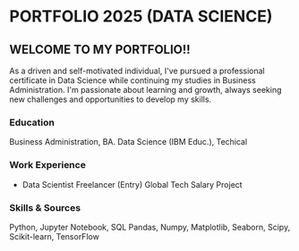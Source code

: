 # PORTFOLIO 2025 (DATA SCIENCE)

## WELCOME TO MY PORTFOLIO!!
As a driven and self-motivated individual, I've pursued a professional certificate in Data Science while continuing my studies in Business Administration. I'm passionate about learning and growth, always seeking new challenges and opportunities to develop my skills.

### Education
Business Administration, BA.
Data Science (IBM Educ.), Techical

### Work Experience
- Data Scientist Freelancer (Entry)
Global Tech Salary Project

### Skills & Sources
Python, Jupyter Notebook, SQL
Pandas, Numpy, Matplotlib, Seaborn, Scipy, Scikit-learn, TensorFlow
